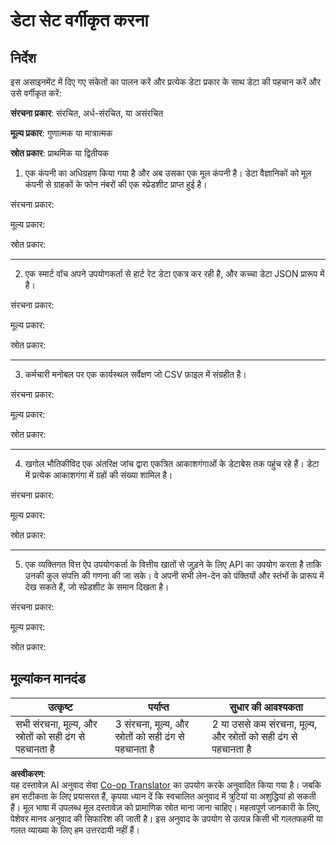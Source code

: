 <!--
CO_OP_TRANSLATOR_METADATA:
{
  "original_hash": "2e5cacb967c1e9dfd07809bfc441a0b4",
  "translation_date": "2025-08-24T21:36:02+00:00",
  "source_file": "1-Introduction/03-defining-data/assignment.md",
  "language_code": "hi"
}
-->
# डेटा सेट वर्गीकृत करना

## निर्देश

इस असाइनमेंट में दिए गए संकेतों का पालन करें और प्रत्येक डेटा प्रकार के साथ डेटा की पहचान करें और उसे वर्गीकृत करें:

**संरचना प्रकार**: संरचित, अर्ध-संरचित, या असंरचित

**मूल्य प्रकार**: गुणात्मक या मात्रात्मक 

**स्रोत प्रकार**: प्राथमिक या द्वितीयक

1. एक कंपनी का अधिग्रहण किया गया है और अब उसका एक मूल कंपनी है। डेटा वैज्ञानिकों को मूल कंपनी से ग्राहकों के फोन नंबरों की एक स्प्रेडशीट प्राप्त हुई है। 

संरचना प्रकार:

मूल्य प्रकार:

स्रोत प्रकार:

---

2. एक स्मार्ट वॉच अपने उपयोगकर्ता से हार्ट रेट डेटा एकत्र कर रही है, और कच्चा डेटा JSON प्रारूप में है।

संरचना प्रकार:

मूल्य प्रकार:

स्रोत प्रकार:

---

3. कर्मचारी मनोबल पर एक कार्यस्थल सर्वेक्षण जो CSV फ़ाइल में संग्रहीत है। 

संरचना प्रकार:

मूल्य प्रकार:

स्रोत प्रकार:

---

4. खगोल भौतिकीविद एक अंतरिक्ष जांच द्वारा एकत्रित आकाशगंगाओं के डेटाबेस तक पहुंच रहे हैं। डेटा में प्रत्येक आकाशगंगा में ग्रहों की संख्या शामिल है।

संरचना प्रकार:

मूल्य प्रकार:

स्रोत प्रकार:

---

5. एक व्यक्तिगत वित्त ऐप उपयोगकर्ता के वित्तीय खातों से जुड़ने के लिए API का उपयोग करता है ताकि उनकी कुल संपत्ति की गणना की जा सके। वे अपनी सभी लेन-देन को पंक्तियों और स्तंभों के प्रारूप में देख सकते हैं, जो स्प्रेडशीट के समान दिखता है।

संरचना प्रकार:

मूल्य प्रकार:

स्रोत प्रकार:

## मूल्यांकन मानदंड

उत्कृष्ट | पर्याप्त | सुधार की आवश्यकता
--- | --- | -- |
सभी संरचना, मूल्य, और स्रोतों को सही ढंग से पहचानता है | 3 संरचना, मूल्य, और स्रोतों को सही ढंग से पहचानता है | 2 या उससे कम संरचना, मूल्य, और स्रोतों को सही ढंग से पहचानता है |

**अस्वीकरण**:  
यह दस्तावेज़ AI अनुवाद सेवा [Co-op Translator](https://github.com/Azure/co-op-translator) का उपयोग करके अनुवादित किया गया है। जबकि हम सटीकता के लिए प्रयासरत हैं, कृपया ध्यान दें कि स्वचालित अनुवाद में त्रुटियां या अशुद्धियां हो सकती हैं। मूल भाषा में उपलब्ध मूल दस्तावेज़ को प्रामाणिक स्रोत माना जाना चाहिए। महत्वपूर्ण जानकारी के लिए, पेशेवर मानव अनुवाद की सिफारिश की जाती है। इस अनुवाद के उपयोग से उत्पन्न किसी भी गलतफहमी या गलत व्याख्या के लिए हम उत्तरदायी नहीं हैं।